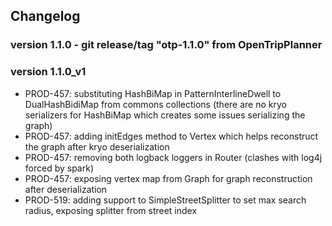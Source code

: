 ## Changelog

### version 1.1.0 - git release/tag "otp-1.1.0" from OpenTripPlanner

### version 1.1.0_v1
- PROD-457: substituting HashBiMap in PatternInterlineDwell to DualHashBidiMap from commons collections (there are no kryo serializers for HashBiMap which creates some issues serializing the graph)
- PROD-457: adding initEdges method to Vertex which helps reconstruct the graph after kryo deserialization
- PROD-457: removing both logback loggers in Router (clashes with log4j forced by spark)
- PROD-457: exposing vertex map from Graph for graph reconstruction after deserialization
- PROD-519: adding support to SimpleStreetSplitter to set max search radius, exposing splitter from street index